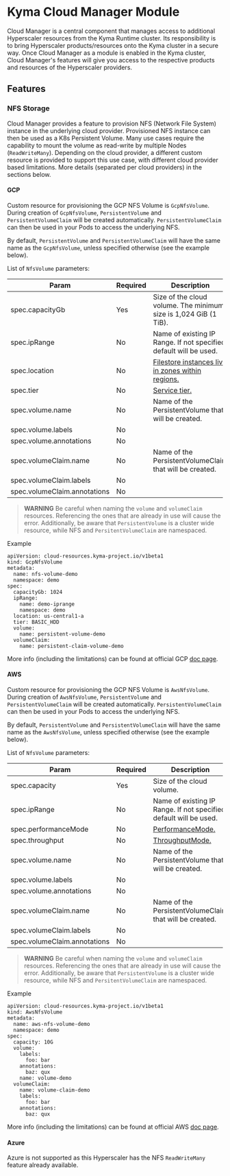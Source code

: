 # Kyma Cloud Manager Module

Cloud Manager is a central component that manages access to additional Hyperscaler resources from the Kyma Runtime 
cluster. Its responsibility is to bring Hyperscaler products/resources onto the Kyma cluster in a secure way. 
Once Cloud Manager as a module is enabled in the Kyma cluster, Cloud Manager's features will give you access to the 
respective products and resources of the Hyperscaler providers.

## Features

### NFS Storage

Cloud Manager provides a feature to provision NFS (Network File System) instance in the underlying cloud provider.
Provisioned NFS instance can then be used as a K8s Persistent Volume. 
Many use cases require the capability to mount the volume as read-write by multiple Nodes (`ReadWriteMany`).
Depending on the cloud provider, a different custom resource is provided to support this use case, 
with different cloud provider based limitations. 
More details (separated per cloud providers) in the sections below. 

#### GCP

Custom resource for provisioning the GCP NFS Volume is `GcpNfsVolume`.
During creation of `GcpNfsVolume`, `PersistentVolume` and `PersistentVolumeClaim` will be created automatically.
`PersistentVolumeClaim` can then be used in your Pods to access the underlying NFS.

By default, `PersistentVolume` and `PersistentVolumeClaim` will have the same name as the `GcpNfsVolume`, 
unless specified otherwise (see the example below).

List of `NfsVolume` parameters:

| Param                        | Required | Description                                                                                           |
|------------------------------|----------|-------------------------------------------------------------------------------------------------------|
| spec.capacityGb              | Yes      | Size of the cloud volume. The minimum size is 1,024 GiB (1 TiB).                                      |
| spec.ipRange                 | No       | Name of existing IP Range. If not specified, default will be used.                                    |
| spec.location                | No       | [Filestore instances live in zones within regions.]( https://cloud.google.com/filestore/docs/regions) |
| spec.tier                    | No       | [Service tier.](https://cloud.google.com/filestore/docs/performance)                                  |
| spec.volume.name             | No       | Name of the PersistentVolume that will be created.                                                    |
| spec.volume.labels           | No       |                                                                                                       |
| spec.volume.annotations      | No       |                                                                                                       |
| spec.volumeClaim.name        | No       | Name of the PersistentVolumeClaim that will be created.                                               |
| spec.volumeClaim.labels      | No       |                                                                                                       |
| spec.volumeClaim.annotations | No       |                                                                                                       |

> **WARNING**
> Be careful when naming the `volume` and `volumeClaim` resources. 
> Referencing the ones that are already in use will cause the error.
> Additionally, be aware that `PersistentVolume` is a cluster wide resource, while NFS and `PersitentVolumeClaim` are namespaced.

Example 
```
apiVersion: cloud-resources.kyma-project.io/v1beta1
kind: GcpNfsVolume
metadata:
  name: nfs-volume-demo
  namespace: demo
spec:
  capacityGb: 1024
  ipRange:
    name: demo-iprange
    namespace: demo
  location: us-central1-a
  tier: BASIC_HDD
  volume:
    name: persistent-volume-demo
  volumeClaim:
    name: persistent-claim-volume-demo
```

More info (including the limitations) can be found at official GCP [doc page](https://cloud.google.com/architecture/partners/netapp-cloud-volumes/creating-nfs-volumes).

#### AWS

Custom resource for provisioning the GCP NFS Volume is `AwsNfsVolume`.
During creation of `AwsNfsVolume`, `PersistentVolume` and `PersistentVolumeClaim` will be created automatically.
`PersistentVolumeClaim` can then be used in your Pods to access the underlying NFS.

By default, `PersistentVolume` and `PersistentVolumeClaim` will have the same name as the `AwsNfsVolume`,
unless specified otherwise (see the example below).

List of `NfsVolume` parameters:

| Param                        | Required | Description                                                                       |
|------------------------------|----------|-----------------------------------------------------------------------------------|
| spec.capacity                | Yes      | Size of the cloud volume.                                                         |
| spec.ipRange                 | No       | Name of existing IP Range. If not specified, default will be used.                |
| spec.performanceMode         | No       | [PerformanceMode.]( https://docs.aws.amazon.com/efs/latest/ug/performance.html)   |
| spec.throughput              | No       | [ThroughputMode.](https://docs.aws.amazon.com/efs/latest/ug/performance.html)     |
| spec.volume.name             | No       | Name of the PersistentVolume that will be created.                                |
| spec.volume.labels           | No       |                                                                                   |
| spec.volume.annotations      | No       |                                                                                   |
| spec.volumeClaim.name        | No       | Name of the PersistentVolumeClaim that will be created.                           |
| spec.volumeClaim.labels      | No       |                                                                                   |
| spec.volumeClaim.annotations | No       |                                                                                   |

> **WARNING**
> Be careful when naming the `volume` and `volumeClaim` resources.
> Referencing the ones that are already in use will cause the error.
> Additionally, be aware that `PersistentVolume` is a cluster wide resource, while NFS and `PersitentVolumeClaim` are namespaced.

Example
```
apiVersion: cloud-resources.kyma-project.io/v1beta1
kind: AwsNfsVolume
metadata:
  name: aws-nfs-volume-demo
  namespace: demo 
spec:
  capacity: 10G
  volume:
    labels:
      foo: bar
    annotations:
      baz: qux
    name: volume-demo
  volumeClaim:
    name: volume-claim-demo
    labels:
      foo: bar
    annotations:
      baz: qux
```

More info (including the limitations) can be found at official AWS [doc page](https://docs.aws.amazon.com/filegateway/latest/files3/CreatingAnNFSFileShare.html).


#### Azure

Azure is not supported as this Hyperscaler has the NFS `ReadWriteMany` feature already available.